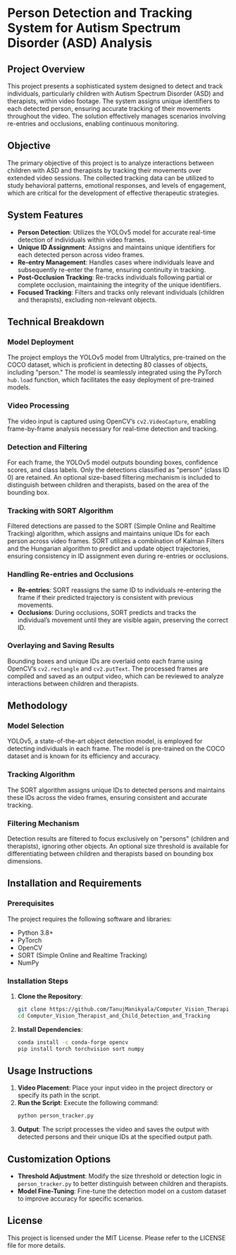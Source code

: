 # **Person Detection and Tracking System for Autism Spectrum Disorder (ASD) Analysis**

## **Project Overview**
This project presents a sophisticated system designed to detect and track individuals, particularly children with Autism Spectrum Disorder (ASD) and therapists, within video footage. The system assigns unique identifiers to each detected person, ensuring accurate tracking of their movements throughout the video. The solution effectively manages scenarios involving re-entries and occlusions, enabling continuous monitoring.

## **Objective**
The primary objective of this project is to analyze interactions between children with ASD and therapists by tracking their movements over extended video sessions. The collected tracking data can be utilized to study behavioral patterns, emotional responses, and levels of engagement, which are critical for the development of effective therapeutic strategies.

## **System Features**
- **Person Detection**: Utilizes the YOLOv5 model for accurate real-time detection of individuals within video frames.
- **Unique ID Assignment**: Assigns and maintains unique identifiers for each detected person across video frames.
- **Re-entry Management**: Handles cases where individuals leave and subsequently re-enter the frame, ensuring continuity in tracking.
- **Post-Occlusion Tracking**: Re-tracks individuals following partial or complete occlusion, maintaining the integrity of the unique identifiers.
- **Focused Tracking**: Filters and tracks only relevant individuals (children and therapists), excluding non-relevant objects.

## **Technical Breakdown**

### **Model Deployment**
The project employs the YOLOv5 model from Ultralytics, pre-trained on the COCO dataset, which is proficient in detecting 80 classes of objects, including "person." The model is seamlessly integrated using the PyTorch `hub.load` function, which facilitates the easy deployment of pre-trained models.

### **Video Processing**
The video input is captured using OpenCV’s `cv2.VideoCapture`, enabling frame-by-frame analysis necessary for real-time detection and tracking.

### **Detection and Filtering**
For each frame, the YOLOv5 model outputs bounding boxes, confidence scores, and class labels. Only the detections classified as "person" (class ID 0) are retained. An optional size-based filtering mechanism is included to distinguish between children and therapists, based on the area of the bounding box.

### **Tracking with SORT Algorithm**
Filtered detections are passed to the SORT (Simple Online and Realtime Tracking) algorithm, which assigns and maintains unique IDs for each person across video frames. SORT utilizes a combination of Kalman Filters and the Hungarian algorithm to predict and update object trajectories, ensuring consistency in ID assignment even during re-entries or occlusions.

### **Handling Re-entries and Occlusions**
- **Re-entries**: SORT reassigns the same ID to individuals re-entering the frame if their predicted trajectory is consistent with previous movements.
- **Occlusions**: During occlusions, SORT predicts and tracks the individual’s movement until they are visible again, preserving the correct ID.

### **Overlaying and Saving Results**
Bounding boxes and unique IDs are overlaid onto each frame using OpenCV’s `cv2.rectangle` and `cv2.putText`. The processed frames are compiled and saved as an output video, which can be reviewed to analyze interactions between children and therapists.

## **Methodology**

### **Model Selection**
YOLOv5, a state-of-the-art object detection model, is employed for detecting individuals in each frame. The model is pre-trained on the COCO dataset and is known for its efficiency and accuracy.

### **Tracking Algorithm**
The SORT algorithm assigns unique IDs to detected persons and maintains these IDs across the video frames, ensuring consistent and accurate tracking.

### **Filtering Mechanism**
Detection results are filtered to focus exclusively on "persons" (children and therapists), ignoring other objects. An optional size threshold is available for differentiating between children and therapists based on bounding box dimensions.

## **Installation and Requirements**
### **Prerequisites**
The project requires the following software and libraries:
- Python 3.8+
- PyTorch
- OpenCV
- SORT (Simple Online and Realtime Tracking)
- NumPy

### **Installation Steps**
1. **Clone the Repository**:
   ```bash
   git clone https://github.com/TanujManikyala/Computer_Vision_Therapist_and_Child_Detection_and_Tracking.git
   cd Computer_Vision_Therapist_and_Child_Detection_and_Tracking
   ```
2. **Install Dependencies**:
   ```bash
   conda install -c conda-forge opencv
   pip install torch torchvision sort numpy
   ```

## **Usage Instructions**
1. **Video Placement**: Place your input video in the project directory or specify its path in the script.
2. **Run the Script**: Execute the following command:
   ```bash
   python person_tracker.py
   ```
3. **Output**: The script processes the video and saves the output with detected persons and their unique IDs at the specified output path.

## **Customization Options**
- **Threshold Adjustment**: Modify the size threshold or detection logic in `person_tracker.py` to better distinguish between children and therapists.
- **Model Fine-Tuning**: Fine-tune the detection model on a custom dataset to improve accuracy for specific scenarios.

## **License**
This project is licensed under the MIT License. Please refer to the LICENSE file for more details.

